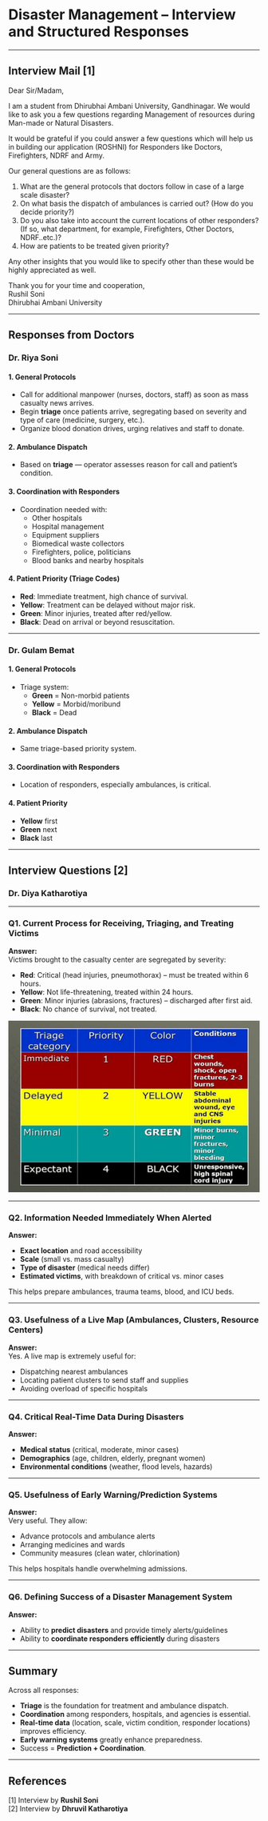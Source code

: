 # Disaster Management – Interview and Structured Responses

---

## Interview Mail [1]

Dear Sir/Madam,

I am a student from Dhirubhai Ambani University, Gandhinagar. We would like to ask you a few questions regarding Management of resources during Man-made or Natural Disasters.

It would be grateful if you could answer a few questions which will help us in building our application (ROSHNI) for Responders like Doctors, Firefighters, NDRF and Army.

Our general questions are as follows:
1) What are the general protocols that doctors follow in case of a large scale disaster?
2) On what basis the dispatch of ambulances is carried out? (How do you decide priority?)
3) Do you also take into account the current locations of other responders? (If so, what department, for example, Firefighters, Other Doctors, NDRF..etc.)?
4) How are patients to be treated given priority?

Any other insights that you would like to specify other than these would be highly appreciated as well.

Thank you for your time and cooperation,  
Rushil Soni  
Dhirubhai Ambani University

---

## Responses from Doctors

### Dr. Riya Soni

#### 1. General Protocols
- Call for additional manpower (nurses, doctors, staff) as soon as mass casualty news arrives.  
- Begin **triage** once patients arrive, segregating based on severity and type of care (medicine, surgery, etc.).  
- Organize blood donation drives, urging relatives and staff to donate.  

#### 2. Ambulance Dispatch
- Based on **triage** — operator assesses reason for call and patient’s condition.  

#### 3. Coordination with Responders
- Coordination needed with:  
  - Other hospitals  
  - Hospital management  
  - Equipment suppliers  
  - Biomedical waste collectors  
  - Firefighters, police, politicians  
  - Blood banks and nearby hospitals  

#### 4. Patient Priority (Triage Codes)
- **Red**: Immediate treatment, high chance of survival.  
- **Yellow**: Treatment can be delayed without major risk.  
- **Green**: Minor injuries, treated after red/yellow.  
- **Black**: Dead on arrival or beyond resuscitation.  

---

### Dr. Gulam Bemat

#### 1. General Protocols
- Triage system:  
  - **Green** = Non-morbid patients  
  - **Yellow** = Morbid/moribund  
  - **Black** = Dead  

#### 2. Ambulance Dispatch
- Same triage-based priority system.  

#### 3. Coordination with Responders
- Location of responders, especially ambulances, is critical.  

#### 4. Patient Priority
- **Yellow** first  
- **Green** next  
- **Black** last  

---

## Interview Questions [2]
### Dr. Diya Katharotiya 
---
### Q1. Current Process for Receiving, Triaging, and Treating Victims  
**Answer:**  
Victims brought to the casualty center are segregated by severity:  
- **Red**: Critical (head injuries, pneumothorax) – must be treated within 6 hours.  
- **Yellow**: Not life-threatening, treated within 24 hours.  
- **Green**: Minor injuries (abrasions, fractures) – discharged after first aid.  
- **Black**: No chance of survival, not treated.  

![Question 1 Classification](images_interviews/Classification.png)

---

### Q2. Information Needed Immediately When Alerted  
**Answer:**  
- **Exact location** and road accessibility  
- **Scale** (small vs. mass casualty)  
- **Type of disaster** (medical needs differ)  
- **Estimated victims**, with breakdown of critical vs. minor cases  

This helps prepare ambulances, trauma teams, blood, and ICU beds.  

---

### Q3. Usefulness of a Live Map (Ambulances, Clusters, Resource Centers)  
**Answer:**  
Yes. A live map is extremely useful for:  
- Dispatching nearest ambulances  
- Locating patient clusters to send staff and supplies  
- Avoiding overload of specific hospitals  

---

### Q4. Critical Real-Time Data During Disasters  
**Answer:**  
- **Medical status** (critical, moderate, minor cases)  
- **Demographics** (age, children, elderly, pregnant women)  
- **Environmental conditions** (weather, flood levels, hazards)  

---

### Q5. Usefulness of Early Warning/Prediction Systems  
**Answer:**  
Very useful. They allow:  
- Advance protocols and ambulance alerts  
- Arranging medicines and wards  
- Community measures (clean water, chlorination)  

This helps hospitals handle overwhelming admissions.  

---

### Q6. Defining Success of a Disaster Management System  
**Answer:**  
- Ability to **predict disasters** and provide timely alerts/guidelines  
- Ability to **coordinate responders efficiently** during disasters  

---

## Summary

Across all responses:  
- **Triage** is the foundation for treatment and ambulance dispatch.  
- **Coordination** among responders, hospitals, and agencies is essential.  
- **Real-time data** (location, scale, victim condition, responder locations) improves efficiency.  
- **Early warning systems** greatly enhance preparedness.  
- Success = **Prediction + Coordination**.  

---

## References

[1] Interview by **Rushil Soni**  
[2] Interview by **Dhruvil Katharotiya**

